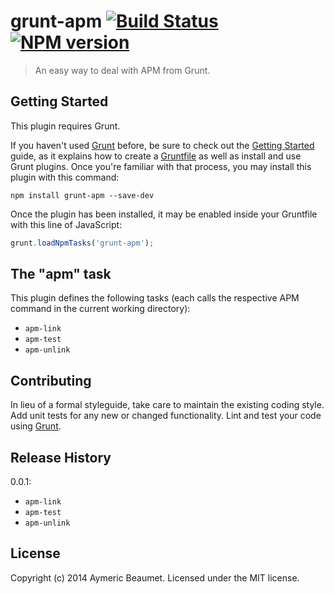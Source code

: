 # grunt-apm [![Build Status](https://travis-ci.org/aymericbeaumet/grunt-apm.png?branch=master)][travis] [![NPM version](https://badge.fury.io/js/grunt-apm.png)][npm]

> An easy way to deal with APM from Grunt.

## Getting Started
This plugin requires Grunt.

If you haven't used [Grunt](http://gruntjs.com/) before, be sure to check out the [Getting Started](http://gruntjs.com/getting-started) guide, as it explains how to create a [Gruntfile](http://gruntjs.com/sample-gruntfile) as well as install and use Grunt plugins. Once you're familiar with that process, you may install this plugin with this command:

```shell
npm install grunt-apm --save-dev
```

Once the plugin has been installed, it may be enabled inside your Gruntfile with this line of JavaScript:

```js
grunt.loadNpmTasks('grunt-apm');
```

## The "apm" task

This plugin defines the following tasks (each calls the respective APM command
in the current working directory):

- `apm-link`
- `apm-test`
- `apm-unlink`

## Contributing
In lieu of a formal styleguide, take care to maintain the existing coding style. Add unit tests for any new or changed functionality. Lint and test your code using [Grunt](http://gruntjs.com/).

## Release History

0.0.1:
- `apm-link`
- `apm-test`
- `apm-unlink`

## License
Copyright (c) 2014 Aymeric Beaumet. Licensed under the MIT license.


[npm]: https://www.npmjs.org/package/grunt-apm
[travis]: https://travis-ci.org/aymericbeaumet/grunt-apm
